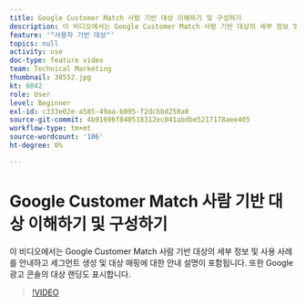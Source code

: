 ```yaml
---
title: Google Customer Match 사람 기반 대상 이해하기 및 구성하기
description: 이 비디오에서는 Google Customer Match 사람 기반 대상의 세부 정보 및 사용 사례를 안내하고 세그먼트 생성 및 대상 매핑에 대한 연습을 포함합니다. 또한 Google 광고 콘솔의 대상 랜딩도 표시합니다.
feature: '"사용자 기반 대상"'
topics: null
activity: use
doc-type: feature video
team: Technical Marketing
thumbnail: 38552.jpg
kt: 6042
role: User
level: Beginner
exl-id: c333e02e-a585-49aa-b095-f2dcbbd258a8
source-git-commit: 4b91696f840518312ec041abdbe5217178aee405
workflow-type: tm+mt
source-wordcount: '106'
ht-degree: 0%

---
```


# Google Customer Match 사람 기반 대상 이해하기 및 구성하기

이 비디오에서는 Google Customer Match 사람 기반 대상의 세부 정보 및 사용 사례를 안내하고 세그먼트 생성 및 대상 매핑에 대한 안내 설명이 포함됩니다. 또한 Google 광고 콘솔의 대상 랜딩도 표시합니다.

>[!VIDEO](https://video.tv.adobe.com/v/38552/?quality=12&learn=on)
